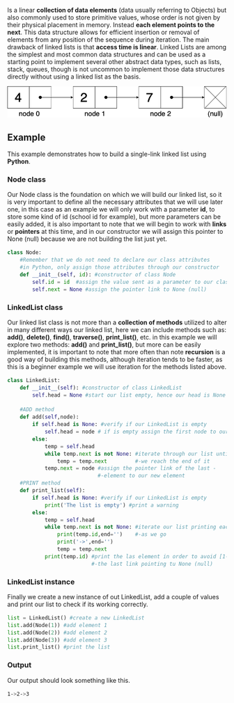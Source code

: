 Is a linear **collection of data elements** (data usually referring to Objects) but also commonly used to store primitive values, whose order is not given by their physical placement in memory. Instead **each element points to the next**. This data structure allows for efficient insertion or removal of elements from any position of the sequence during iteration. The main drawback of linked lists is that **access time is linear**.
Linked Lists are among the simplest and most common data structures and can be used as a starting point to implement several other abstract data types, such as lists, stack, queues, though is not uncommon to implement those data structures directly without using a linked list as the basis.

![linkedlist.png](LinkedList.png)

## Example

This example demonstrates how to build a single-link linked list using **Python**.

### Node class

Our Node class is the foundation on which we will build our linked list, so it is very important to define all the necessary attributes that we will use later one, in this case as an example we will only work with a parameter **id**, to store some kind of id (school id for example), but more parameters can be easily added, it is also important to note that we will begin to work with **links** or **pointers** at this time, and in our constructor we will assign this pointer to None (null) because we are not building the list just yet.

``` python
class Node:
    #Remember that we do not need to declare our class attributes
    #in Python, only assign those attributes through our constructor
    def __init__(self, id): #constructor of class Node
        self.id = id  #assign the value sent as a parameter to our class atribute
        self.next = None #assign the pointer link to None (null)
```

### LinkedList class

Our linked list class is not more than a **collection of methods** utilized to alter in many different ways our linked list, here we can include methods such as: **add()**, **delete()**, **find()**, **traverse()**, **print_list()**, etc. in this example we will explore two methods: **add()** and **print_list()**, but more can be easily implemented, it is important to note that more often than note **recursion** is a good way of building this methods, although iteration tends to be faster, as this is a beginner example we will use iteration for the methods listed above.

``` python
class LinkedList:
    def __init__(self): #constructor of class LinkedList
        self.head = None #start our list empty, hence our head is None (null)

    #ADD method
    def add(self,node):
        if self.head is None: #verify if our LinkedList is empty
            self.head = node # if is empty assign the first node to our head
        else:
            temp = self.head
            while temp.next is not None: #iterate through our list until-
                temp = temp.next         #-we reach the end of it
            temp.next = node #assign the pointer link of the last -
                             #-element to our new element
    #PRINT method
    def print_list(self):
        if self.head is None: #verify if our LinkedList is empty
            print('The list is empty') #print a warning
        else:
            temp = self.head
            while temp.next is not None: #iterate our list printing each element-
                print(temp.id,end='')    #-as we go
                print('->',end='')
                temp = temp.next
            print(temp.id) #print the las element in order to avoid [1->2->3->]-
                           #-the last link pointing tu None (null)
```
### LinkedList instance

Finally we create a new instance of out LinkedList, add a couple of values and print our list to check if its working correctly.


``` python
list = LinkedList() #create a new LinkedList
list.add(Node(1)) #add element 1
list.add(Node(2)) #add element 2
list.add(Node(3)) #add element 3
list.print_list() #print the list
```

### Output

Our output should look something like this.

``` bash
1->2->3
```
